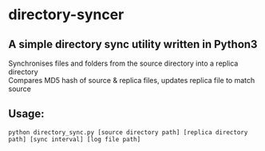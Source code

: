 # directory-syncer

## A simple directory sync utility written in Python3<br />

Synchronises files and folders from the source directory into a replica directory<br />
Compares MD5 hash of source & replica files, updates replica file to match source<br />

## Usage:

`python directory_sync.py [source directory path] [replica directory path] [sync interval] [log file path]`
